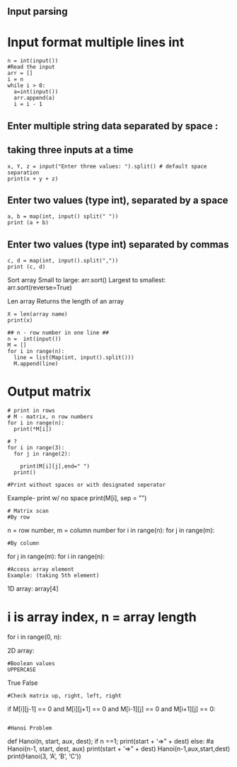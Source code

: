 ## Input parsing ##

# Input format multiple lines int
```
n = int(input())
#Read the input
arr = []
i = n
while i > 0:
  a=int(input())
  arr.append(a)
  i = i - 1
```

## Enter multiple string data separated by space :


## taking three inputs at a time
```
x, Y, z = input("Enter three values: ").split() # default space separation
print(x + y + z)
```

## Enter two values (type int), separated by a space
```
a, b = map(int, input() split(" "))
print (a + b)
```

## Enter two values (type int) separated by commas
```
c, d = map(int, input().split(","))
print (c, d)
```

Sort array
Small to large: arr.sort()
Largest to smallest: arr.sort(reverse=True)

Len array
Returns the length of an array
```
X = len(array name)
print(x)
```

```
## n - row number in one line ##
n =  int(input())
M = []
for i in range(n):
  line = list(Map(int, input().split()))
  M.append(line)
```

# Output matrix
```
# print in rows
# M - matrix, n row numbers
for i in range(n):
  print(*M[i])

# ?
for i in range(3):
  for j in range(2):

    print(M[i][j],end=" ")
  print()

#Print without spaces or with designated seperator
```
Example- print w/ no space
print(M[i], sep = "")
```
# Matrix scan
#By row
```
n = row number, m = column number
for i in range(n):
    for j in range(m):
```
#By column
```
for j in range(m):
  for i in range(n):
```
#Access array element
Example: (taking 5th element)
```
1D array:
array[4]
# i is array index, n = array length
for  i  in range(0, n):

2D array:

```
#Boolean values
UPPERCASE
```
True
False
```
#Check matrix up, right, left, right
```
 if M[i][j-1] == 0 and M[i][j+1] == 0 and M[i-1][j] == 0 and M[i+1][j] == 0:
```

#Hanoi Problem
```
def Hanoi(n, start, aux, dest);
	if n ==1;
		print(start + ‘=>” + dest)
	else:
		#a
		Hanoi(n-1, start, dest, aux)
		print(start + ‘=>” + dest)
		Hanoi(n-1,aux,start,dest)
print(Hanoi(3, ‘A’, ‘B’, ‘C’))

```

